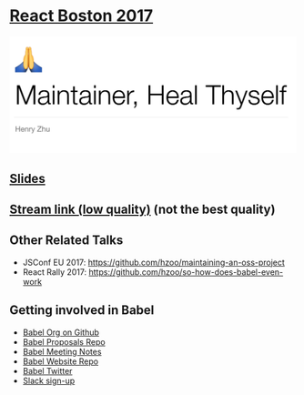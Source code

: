 # [React Boston 2017](http://www.reactboston.com)

![](slide.png)

## [Slides](https://hzoo.github.io/maintainer-heal-thyself/)

## [Stream link (low quality)](https://www.youtube.com/watch?v=iFgSvLUzQSU) (not the best quality)

## Other Related Talks

- JSConf EU 2017: https://github.com/hzoo/maintaining-an-oss-project
- React Rally 2017: https://github.com/hzoo/so-how-does-babel-even-work

## Getting involved in Babel
- [Babel Org on Github](https://github.com/babel)
- [Babel Proposals Repo](https://github.com/babel/proposals)
- [Babel Meeting Notes](https://github.com/babel/notes)
- [Babel Website Repo](https://github.com/babel/website)
- [Babel Twitter](https://twitter.com/babeljs)
- [Slack sign-up](slack.babeljs.io)

